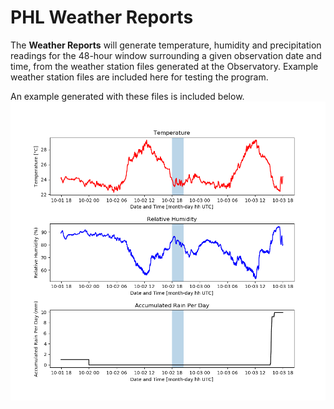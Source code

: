 # PHL Weather Reports

The **Weather Reports** will generate temperature, humidity and precipitation readings for the 48-hour window surrounding a given observation date and time, from the weather station files generated at the Observatory. Example weather station files are included here for testing the program. 

An example generated with these files is included below.
![Example Image](../images/Example_PHL_Weather_Report.png)
